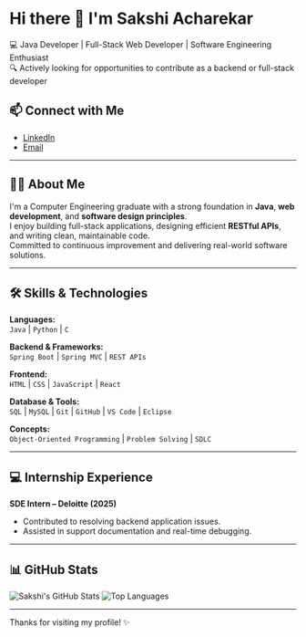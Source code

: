 # Hi there 👋 I'm Sakshi Acharekar

💻 Java Developer | Full-Stack Web Developer | Software Engineering Enthusiast  
🔍 Actively looking for opportunities to contribute as a backend or full-stack developer  

## 📫 Connect with Me
- [LinkedIn](https://linkedin.com/in/sakshi-acharekar-56707b265)  
- [Email](mailto:sakshiacharekar202@gmail.com)


---

## 👩‍💻 About Me

I'm a Computer Engineering graduate with a strong foundation in **Java**, **web development**, and **software design principles**.  
I enjoy building full-stack applications, designing efficient **RESTful APIs**, and writing clean, maintainable code.  
Committed to continuous improvement and delivering real-world software solutions.

---

## 🛠️ Skills & Technologies

**Languages:**  
`Java` | `Python` | `C`

**Backend & Frameworks:**  
`Spring Boot` | `Spring MVC` | `REST APIs`

**Frontend:**  
`HTML` | `CSS` | `JavaScript` | `React`

**Database & Tools:**  
`SQL` | `MySQL` | `Git` | `GitHub` | `VS Code` | `Eclipse`

**Concepts:**  
`Object-Oriented Programming` | `Problem Solving` | `SDLC`

---

## 💻 Internship Experience

**SDE Intern – Deloitte (2025)**  
- Contributed to resolving backend application issues.
- Assisted in support documentation and real-time debugging.

---

## 📊 GitHub Stats

![Sakshi's GitHub Stats](https://github-readme-stats.vercel.app/api?username=Sakshui&show_icons=true&theme=gruvbox)
![Top Languages](https://github-readme-stats.vercel.app/api/top-langs/?username=Sakshui&layout=compact&theme=gruvbox)

---

Thanks for visiting my profile! ✨
